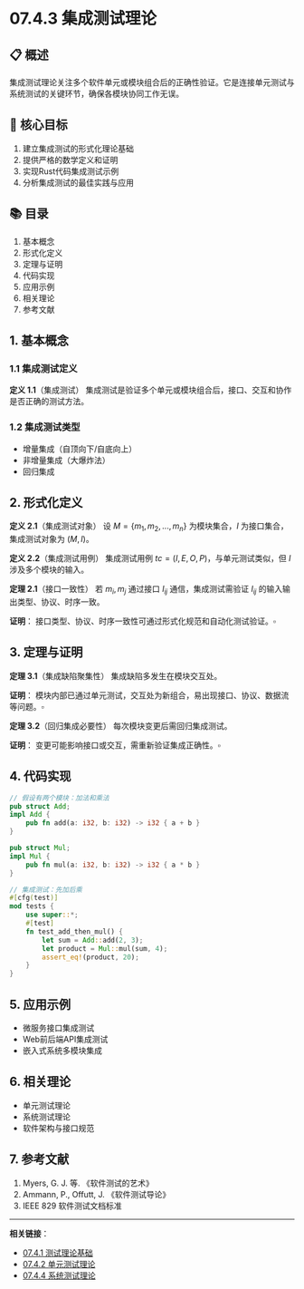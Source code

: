 # 07.4.3 集成测试理论

## 📋 概述

集成测试理论关注多个软件单元或模块组合后的正确性验证。它是连接单元测试与系统测试的关键环节，确保各模块协同工作无误。

## 🎯 核心目标

1. 建立集成测试的形式化理论基础
2. 提供严格的数学定义和证明
3. 实现Rust代码集成测试示例
4. 分析集成测试的最佳实践与应用

## 📚 目录

1. 基本概念
2. 形式化定义
3. 定理与证明
4. 代码实现
5. 应用示例
6. 相关理论
7. 参考文献

## 1. 基本概念

### 1.1 集成测试定义

**定义 1.1**（集成测试）
集成测试是验证多个单元或模块组合后，接口、交互和协作是否正确的测试方法。

### 1.2 集成测试类型
- 增量集成（自顶向下/自底向上）
- 非增量集成（大爆炸法）
- 回归集成

## 2. 形式化定义

**定义 2.1**（集成测试对象）
设 $M = \{m_1, m_2, ..., m_n\}$ 为模块集合，$I$ 为接口集合，集成测试对象为 $(M, I)$。

**定义 2.2**（集成测试用例）
集成测试用例 $tc = (I, E, O, P)$，与单元测试类似，但 $I$ 涉及多个模块的输入。

**定理 2.1**（接口一致性）
若 $m_i, m_j$ 通过接口 $I_{ij}$ 通信，集成测试需验证 $I_{ij}$ 的输入输出类型、协议、时序一致。

**证明**：
接口类型、协议、时序一致性可通过形式化规范和自动化测试验证。$\square$

## 3. 定理与证明

**定理 3.1**（集成缺陷聚集性）
集成缺陷多发生在模块交互处。

**证明**：
模块内部已通过单元测试，交互处为新组合，易出现接口、协议、数据流等问题。$\square$

**定理 3.2**（回归集成必要性）
每次模块变更后需回归集成测试。

**证明**：
变更可能影响接口或交互，需重新验证集成正确性。$\square$

## 4. 代码实现

```rust
// 假设有两个模块：加法和乘法
pub struct Add;
impl Add {
    pub fn add(a: i32, b: i32) -> i32 { a + b }
}

pub struct Mul;
impl Mul {
    pub fn mul(a: i32, b: i32) -> i32 { a * b }
}

// 集成测试：先加后乘
#[cfg(test)]
mod tests {
    use super::*;
    #[test]
    fn test_add_then_mul() {
        let sum = Add::add(2, 3);
        let product = Mul::mul(sum, 4);
        assert_eq!(product, 20);
    }
}
```

## 5. 应用示例

- 微服务接口集成测试
- Web前后端API集成测试
- 嵌入式系统多模块集成

## 6. 相关理论

- 单元测试理论
- 系统测试理论
- 软件架构与接口规范

## 7. 参考文献

1. Myers, G. J. 等. 《软件测试的艺术》
2. Ammann, P., Offutt, J. 《软件测试导论》
3. IEEE 829 软件测试文档标准

---

**相关链接**：
- [07.4.1 测试理论基础](../07.4.1_测试理论基础.md)
- [07.4.2 单元测试理论](../07.4.2_单元测试理论.md)
- [07.4.4 系统测试理论](../07.4.4_系统测试理论.md) 